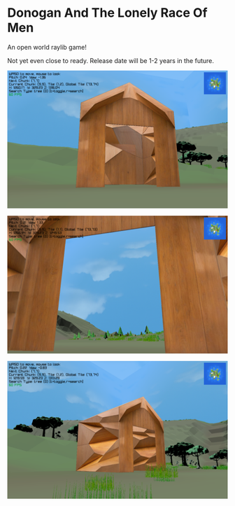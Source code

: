 # Donogan And The Lonely Race Of Men

An open world raylib game!

Not yet even close to ready. Release date will be 1-2 years in the future.


[![DeadTrees](readme_assets/home1.png)](readme_assets/home1.png)

[![DeadTrees](readme_assets/home2.png)](readme_assets/home2.png)

[![DeadTrees](readme_assets/home3.png)](readme_assets/home3.png)














